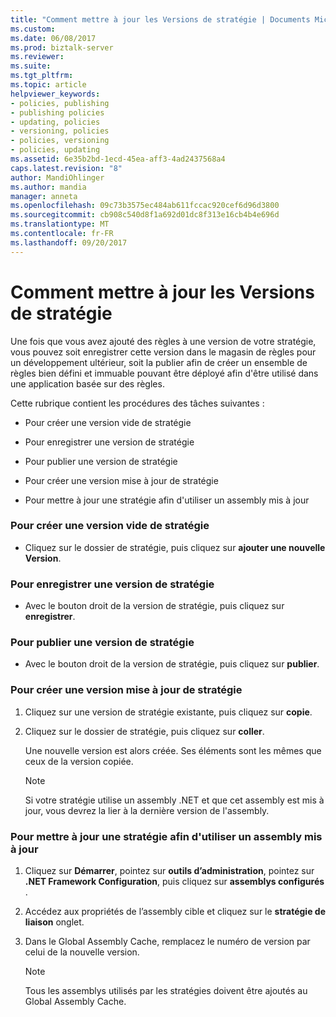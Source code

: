 ```yaml
---
title: "Comment mettre à jour les Versions de stratégie | Documents Microsoft"
ms.custom: 
ms.date: 06/08/2017
ms.prod: biztalk-server
ms.reviewer: 
ms.suite: 
ms.tgt_pltfrm: 
ms.topic: article
helpviewer_keywords:
- policies, publishing
- publishing policies
- updating, policies
- versioning, policies
- policies, versioning
- policies, updating
ms.assetid: 6e35b2bd-1ecd-45ea-aff3-4ad2437568a4
caps.latest.revision: "8"
author: MandiOhlinger
ms.author: mandia
manager: anneta
ms.openlocfilehash: 09c73b3575ec484ab611fccac920cef6d96d3800
ms.sourcegitcommit: cb908c540d8f1a692d01dc8f313e16cb4b4e696d
ms.translationtype: MT
ms.contentlocale: fr-FR
ms.lasthandoff: 09/20/2017
---
```

# <a name="how-to-maintain-policy-versions"></a>Comment mettre à jour les Versions de stratégie
Une fois que vous avez ajouté des règles à une version de votre stratégie, vous pouvez soit enregistrer cette version dans le magasin de règles pour un développement ultérieur, soit la publier afin de créer un ensemble de règles bien défini et immuable pouvant être déployé afin d'être utilisé dans une application basée sur des règles.  
  
 Cette rubrique contient les procédures des tâches suivantes :  
  
-   Pour créer une version vide de stratégie  
  
-   Pour enregistrer une version de stratégie  
  
-   Pour publier une version de stratégie  
  
-   Pour créer une version mise à jour de stratégie  
  
-   Pour mettre à jour une stratégie afin d'utiliser un assembly mis à jour  
  
### <a name="to-create-an-empty-new-version-of-a-policy"></a>Pour créer une version vide de stratégie  
  
-   Cliquez sur le dossier de stratégie, puis cliquez sur **ajouter une nouvelle Version**.  
  
### <a name="to-save-a-policy-version"></a>Pour enregistrer une version de stratégie  
  
-   Avec le bouton droit de la version de stratégie, puis cliquez sur **enregistrer**.  
  
### <a name="to-publish-a-policy-version"></a>Pour publier une version de stratégie  
  
-   Avec le bouton droit de la version de stratégie, puis cliquez sur **publier**.  
  
### <a name="to-create-an-updated-version-of-a-policy"></a>Pour créer une version mise à jour de stratégie  
  
1.  Cliquez sur une version de stratégie existante, puis cliquez sur **copie**.  
  
2.  Cliquez sur le dossier de stratégie, puis cliquez sur **coller**.  
  
     Une nouvelle version est alors créée. Ses éléments sont les mêmes que ceux de la version copiée.  
  
    > [!NOTE]
    >  Si votre stratégie utilise un assembly .NET et que cet assembly est mis à jour, vous devrez la lier à la dernière version de l'assembly.  
  
### <a name="to-update-a-policy-to-use-an-updated-assembly"></a>Pour mettre à jour une stratégie afin d'utiliser un assembly mis à jour  
  
1.  Cliquez sur **Démarrer**, pointez sur **outils d’administration**, pointez sur **.NET Framework Configuration**, puis cliquez sur **assemblys configurés** .  
  
2.  Accédez aux propriétés de l’assembly cible et cliquez sur le **stratégie de liaison** onglet.  
  
3.  Dans le Global Assembly Cache, remplacez le numéro de version par celui de la nouvelle version.  
  
    > [!NOTE]
    >  Tous les assemblys utilisés par les stratégies doivent être ajoutés au Global Assembly Cache.